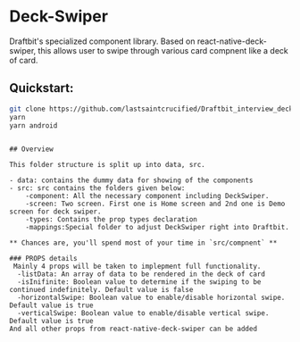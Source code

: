 # Deck-Swiper

Draftbit's specialized component library. Based on react-native-deck-swiper, this allows user to swipe through various card compnent like a deck of card.

## Quickstart:

```sh
git clone https://github.com/lastsaintcrucified/Draftbit_interview_deckSwiper
yarn
yarn android
```

```

## Overview

This folder structure is split up into data, src.

- data: contains the dummy data for showing of the components
- src: src contains the folders given below:
    -component: All the necessary component including DeckSwiper.
    -screen: Two screen. First one is Home screen and 2nd one is Demo screen for deck swiper.
    -types: Contains the prop types declaration
    -mappings:Special folder to adjust DeckSwiper right into Draftbit.

** Chances are, you'll spend most of your time in `src/compnent` **

### PROPS details
 Mainly 4 props will be taken to implepment full functionality.
  -listData: An array of data to be rendered in the deck of card
  -isInifinite: Boolean value to determine if the swiping to be continued indefinitely. Default value is false
  -horizontalSwipe: Boolean value to enable/disable horizontal swipe. Default value is true
  -verticalSwipe: Boolean value to enable/disable vertical swipe. Default value is true
And all other props from react-native-deck-swiper can be added

```
